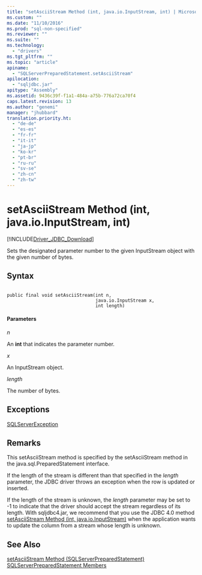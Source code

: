 ```yaml
---
title: "setAsciiStream Method (int, java.io.InputStream, int) | Microsoft Docs"
ms.custom: ""
ms.date: "11/10/2016"
ms.prod: "sql-non-specified"
ms.reviewer: ""
ms.suite: ""
ms.technology: 
  - "drivers"
ms.tgt_pltfrm: ""
ms.topic: "article"
apiname: 
  - "SQLServerPreparedStatement.setAsciiStream"
apilocation: 
  - "sqljdbc.jar"
apitype: "Assembly"
ms.assetid: 9436c39f-f1a1-484a-a75b-776a72ca70f4
caps.latest.revision: 13
ms.author: "genemi"
manager: "jhubbard"
translation.priority.ht: 
  - "de-de"
  - "es-es"
  - "fr-fr"
  - "it-it"
  - "ja-jp"
  - "ko-kr"
  - "pt-br"
  - "ru-ru"
  - "sv-se"
  - "zh-cn"
  - "zh-tw"
---
```

# setAsciiStream Method (int, java.io.InputStream, int)
[!INCLUDE[Driver_JDBC_Download](../../../connect/jdbc/includes)]

  Sets the designated parameter number to the given InputStream object with the given number of bytes.  
  
## Syntax  
  
```  
  
public final void setAsciiStream(int n,  
                                 java.io.InputStream x,  
                                 int length)  
```  
  
#### Parameters  
 *n*  
  
 An **int** that indicates the parameter number.  
  
 *x*  
  
 An InputStream object.  
  
 *length*  
  
 The number of bytes.  
  
## Exceptions  
 [SQLServerException](../../../connect/jdbc/reference/sqlserverexception-class.md)  
  
## Remarks  
 This setAsciiStream method is specified by the setAsciiStream method in the java.sql.PreparedStatement interface.  
  
 If the length of the stream is different than that specified in the *length* parameter, the JDBC driver throws an exception when the row is updated or inserted.  
  
 If the length of the stream is unknown, the *length* parameter may be set to -1 to indicate that the driver should accept the stream regardless of its length. With sqljdbc4.jar, we recommend that you use the JDBC 4.0 method [setAsciiStream Method &#40;int, java.io.InputStream&#41;](../../../connect/jdbc/reference/setasciistream-method--int--java.io.inputstream-.md) when the application wants to update the column from a stream whose length is unknown.  
  
## See Also  
 [setAsciiStream Method &#40;SQLServerPreparedStatement&#41;](../../../connect/jdbc/reference/setasciistream-method--sqlserverpreparedstatement-.md)   
 [SQLServerPreparedStatement Members](../../../connect/jdbc/reference/sqlserverpreparedstatement-members.md)  
  
  